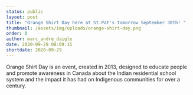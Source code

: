 ```yaml
---
status: public
layout: post
title: "Orange Shirt Day here at St.Pat's tomorrow September 30th! "
thumbnail: /assets/img/uploads/orange-shirt-day.png
order: 0
author: marc_andre_daigle
date: 2020-09-29 08:09:15
shortdate: 2020-09-29
---
```

Orange Shirt Day is an event, created in 2013, designed to educate people and promote awareness in Canada about the Indian residential school system and the impact it has had on Indigenous communities for over a century.